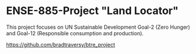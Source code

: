 # ENSE-885-Project "Land Locator"

This project focuses on UN Sustainable Development Goal-2 (Zero Hunger) and Goal-12 (Responsible consumption and production).

https://github.com/bradtraversy/btre_project
